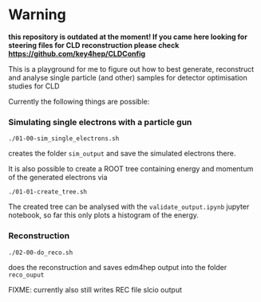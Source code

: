# Warning
**this repository is outdated at the moment! If you came here looking for steering files for CLD reconstruction please check https://github.com/key4hep/CLDConfig**



This is a playground for me to figure out how to best generate, reconstruct and analyse single particle (and other) samples for detector optimisation studies for CLD

Currently the following things are possible:

### Simulating single electrons with a particle gun
```
./01-00-sim_single_electrons.sh
```
creates the folder `sim_output` and save the simulated electrons there.

It is also possible to create a ROOT tree containing energy and momentum of the generated electrons via

```
./01-01-create_tree.sh
```
The created tree can be analysed with the `validate_output.ipynb` jupyter notebook, so far this only plots a histogram of the energy.

### Reconstruction
```
./02-00-do_reco.sh
```
does the reconstruction and saves edm4hep output into the folder `reco_ouput`

FIXME: currently also still writes REC file slcio output
